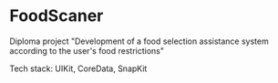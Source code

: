 # FoodScaner

Diploma project "Development of a food selection assistance system according to the user's food restrictions"

Tech stack: UIKit, CoreData, SnapKit
